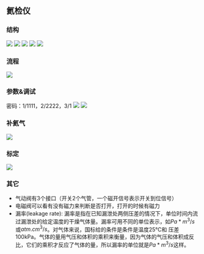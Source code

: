 ## 氦检仪
### 结构
![](https://ddns.smpi.top:10000/md_attachments/Pasted%20image%2020220527205635.png)
![](https://ddns.smpi.top:10000/md_attachments/Pasted%20image%2020220527210338.png)
![](https://ddns.smpi.top:10000/md_attachments/Pasted%20image%2020220527210641.png)
![](https://ddns.smpi.top:10000/md_attachments/Pasted%20image%2020220527210902.png)
![](https://ddns.smpi.top:10000/md_attachments/Pasted%20image%2020220613161817.png)

### 流程
![](https://ddns.smpi.top:10000/md_attachments/Pasted%20image%2020220527211354.png)

### 参数&调试
密码：1/1111，2/2222，3/1
![](https://ddns.smpi.top:10000/md_attachments/Pasted%20image%2020220610121545.png)
![](https://ddns.smpi.top:10000/md_attachments/Pasted%20image%2020220527212123.png)

### 补氦气
![](https://ddns.smpi.top:10000/md_attachments/Pasted%20image%2020220610112434.png)

### 标定
![](https://ddns.smpi.top:10000/md_attachments/Pasted%20image%2020220610112704.png)

### 其它
- 气动阀有3个接口（开关2个气管，一个磁开信号表示开关到位信号）
- 电磁阀可以看有没有磁力来判断是否打开，打开的时候有磁力
- 漏率(leakage rate):   漏率是指在已知漏泄处两侧压差的情况下，单位时间内流过漏泄处的给定温度的干燥气体量。漏率可用不同的单位表示，如$Pa*m^3/s$或$atm.cm^3/s$。对气体来说，国标给的条件是条件是温度25℃和 压差100kPa。气体的量用气压和体积的乘积来衡量，因为气体的气压和体积成反比，它们的乘积才反应了气体的量，所以漏率的单位就是$Pa*m^3/s$这样。